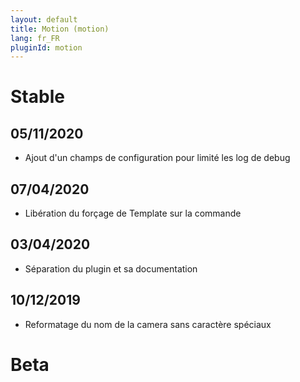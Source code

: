 ```yaml
---
layout: default
title: Motion (motion)
lang: fr_FR
pluginId: motion
---
```


# Stable
## 05/11/2020
* Ajout d'un champs de configuration pour limité les log de debug

## 07/04/2020
* Libération du forçage de Template sur la commande

## 03/04/2020

* Séparation du plugin et sa documentation

## 10/12/2019

* Reformatage du nom de la camera sans caractère spéciaux

# Beta

